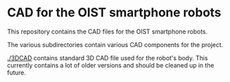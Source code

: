 # CAD for the OIST smartphone robots

This repository contains the CAD files for the OIST smartphone robots.

The various subdirectories contain various CAD components for the project.

[./3DCAD](./3DCAD) contains standard 3D CAD file used for the robot's body. This currently contains a lot of older versions and should be cleaned up in the future.
